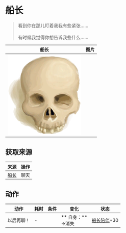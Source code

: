 # 船长  
> 看到你在那儿盯着我我有些紧张……<br><br>有时候我觉得你想告诉我些什么……  
  
  船长  |   图片   
 ----  |  ----:   
   |  <img decoding="async" src="Sprite/Skull.png" href="a.md" style="max-width:300px;max-height:300px;">   
  
## 获取来源  
来源  |  操作  
----  |  ----  
[船长](Captain.md)  |  聊天  
## 动作  
动作  |  耗时  |  条件  |  变化  |  状态  
----  |  ----  |  ----  |  ----  |  ----  
以后再聊！<br>  |  -  |    |  ** 自身：**<br>→消失  |  [船长陪伴](CaptainCompany.md)+30  


<script>document.title="船长 - 卡牌生存百科 Card Survival Wiki";</script>